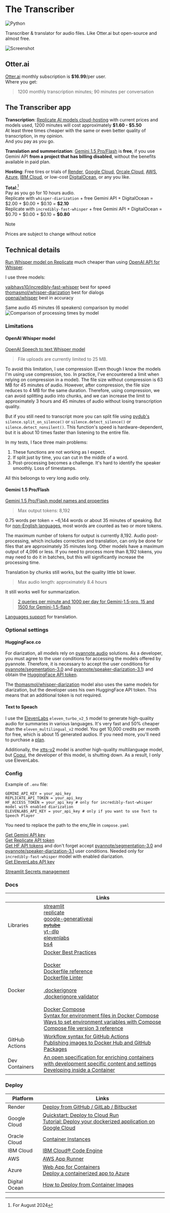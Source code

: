 # The Transcriber

![Python](https://img.shields.io/badge/Python-3.11-blue)

Transcriber &amp; translator for audio files. Like Otter.ai but open-source and almost free.

![Screenshot](screenshot.png)

## Otter.ai

[Otter.ai](https://otter.ai/pricing) monthly subscription is **\$16.99**/per user. \
Where you get:
> 1200 monthly transcription minutes; 90 minutes per conversation

## The Transcriber app

**Transcription**:
[Replicate AI models cloud-hosting](https://replicate.com/pricing) with current prices and models used, 1200 minutes will cost approximately **\$1.60 - \$5.50** \
At least three times cheaper with the same or even better quality of transcription, in my opinion. \
And you pay as you go.

**Translation and summerization**:
[Gemini 1.5 Pro/Flash](https://ai.google.dev/pricing) is **free**, if you use Gemini API **from a project that has billing disabled**, without the benefits available in paid plan.

**Hosting**:
Free tires or trials of [Render](https://render.com/pricing), [Google Cloud](https://cloud.google.com/free), [Orcale Cloud](https://www.oracle.com/cloud/free/), [AWS](https://aws.amazon.com/free/), [Azure](https://azure.microsoft.com/en-us/pricing/free-services), [IBM Cloud](https://www.ibm.com/cloud/free), or low-cost [DigitalOcean](https://www.digitalocean.com/), or any you like.

**Total**:[^1] \
Pay as you go for 10 hours audio. \
Replicate with `whisper-diarization` + free Gemini API + DigitalOcean = \$2.00 + \$0.00 + \$0.10 = **\$2.10** \
Replicate with `incredibly-fast-whisper` + free Gemini API + DigitalOcean = \$0.70 + \$0.00 + \$0.10 = **\$0.80**

> [!NOTE]
> Prices are subject to change without notice

## Technical details

[Run Whisper model on Replicate](https://replicate.com/openai/whisper) much cheaper than using [OpenAI API for Whisper](https://openai.com/pricing).

I use three models:

[vaibhavs10/incredibly-fast-whisper](https://replicate.com/vaibhavs10/incredibly-fast-whisper) best for speed \
[thomasmol/whisper-diarization](https://replicate.com/thomasmol/whisper-diarization) best for dialogs \
[openai/whisper](https://replicate.com/openai/whisper) best in accuracy

Same audio 45 minutes (6 speakers) comparison by model
![Comparison of processing times by model](model-comparison.png)

### Limitations

#### OpenAI Whisper model

[OpenAI Speech to text Whisper model](https://platform.openai.com/docs/guides/speech-to-text)

> File uploads are currently limited to 25 MB.

To avoid this limitation, I use compression (Even though I know the models I'm using use compression, too. In practice, I've encountered a limit when relying on compression in a model). The file size without compression is 63 MB for 45 minutes of audio. However, after compression, the file size reduces to 4 MB for the same duration. Therefore, using compression, we can avoid splitting audio into chunks, and we can increase the limit to approximately 3 hours and 45 minutes of audio without losing transcription quality.

But if you still need to transcript more you can split file using [pydub's](https://github.com/jiaaro/pydub/blob/master/API.markdown) `silence.split_on_silence()` or `silence.detect_silence()` or `silence.detect_nonsilent()`. This function's speed is hardware-dependent, but it is about 10 times faster than listening to the entire file.

In my tests, I face three main problems:

1. These functions are not working as I expect.
2. If split just by time, you can cut in the middle of a word.
3. Post-processing becomes a challenge. It's hard to identify the speaker smoothly. Loss of timestamps.

All this beloongs to very long audio only.

#### Gemini 1.5 Pro/Flash

[Gemini 1.5 Pro/Flash model names and properties](https://cloud.google.com/vertex-ai/generative-ai/docs/learn/models)

> Max output tokens: 8,192

0.75 words per token = ~6,144 words or about 35 minutes of speaking. But for [non-English languages](https://mor10.com/openai-token-tax/), most words are counted as two or more tokens.

The maximum number of tokens for output is currently 8,192. Audio post-processing, which includes correction and translation, can only be done for files that are approximately 35 minutes long. Other models have a maximum output of 4,096 or less. If you need to process more than 8,192 tokens, you may need to do it in batches, but this will significantly increase the processing time.

Translation by chunks still works, but the quality little bit lower.

> Max audio length: approximately 8.4 hours

It still works well for summarization.

> [2 queries per minute and 1000 per day for Gemini-1.5-pro. 15 and 1500 for Gemini-1.5-flash](https://ai.google.dev/gemini-api/docs/models/gemini#model-variations)

[Languages support](https://cloud.google.com/vertex-ai/generative-ai/docs/learn/models#language-support) for translation.

### Optional settings

#### HuggingFace.co

For diarization, all models rely on [pyannote.audio](https://huggingface.co/pyannote) solutions. As a developer, you must agree to the user conditions for accessing the models offered by pyannote. Therefore, it is necessary to accept the user conditions for [pyannote/segmentation-3.0](https://hf.co/pyannote/segmentation-3.0) and [pyannote/speaker-diarization-3.1](https://hf.co/pyannote/speaker-diarization-3.1)) and obtain the [HuggingFace API token](https://huggingface.co/settings/tokens).

The [thomasmol/whisper-diarization](https://replicate.com/thomasmol/whisper-diarization) model also uses the same models for diarization, but the developer uses his own HuggingFace API token. This means that an additional token is not required.

#### Text to Speach

I use the [ElevenLabs](https://elevenlabs.io/) `eleven_turbo_v2_5` model to generate high-quality audio for summaries in various languages. It's very fast and 50% cheaper than the `eleven_multilingual_v2` model. You get 10,000 credits per month for free, which is about 15 generated audios. If you need more, you'll need to purchase a [plan](https://elevenlabs.io/pricing).

Additionally, the [xtts-v2](https://replicate.com/lucataco/xtts-v2) model is another high-quality multilanguage model, but [Coqui](https://coqui.ai/), the developer of this model, is shutting down. As a result, I only use ElevenLabs.

### Config

Example of `.env` file:

```text
GEMINI_API_KEY = your_api_key
REPLICATE_API_TOKEN = your_api_key
HF_ACCESS_TOKEN = your_api_key # only for incredibly-fast-whisper model with enabled diarization
ELEVENLABS_API_KEY = your_api_key # only if you want to use Text to Speech Player
```

You need to replace the path to the env_file in `compose.yaml`

[Get Gemini API key](https://ai.google.dev/) \
[Get Replicate API token](https://replicate.com/account/api-tokens) \
[Get HF API tokens](https://huggingface.co/settings/tokens) and don't forget accept [pyannote/segmentation-3.0](https://hf.co/pyannote/segmentation-3.0) and [pyannote/speaker-diarization-3.1](https://hf.co/pyannote/speaker-diarization-3.1) user conditions. Needed only for `incredibly-fast-whisper` model with enabled diarization. \
[Get ElevenLabs API key](https://elevenlabs.io/api)

[Streamlit Secrets management](https://docs.streamlit.io/develop/concepts/connections/secrets-management)

### Docs

|  | Links |
| ---|--- |
| Libraries | [streamlit](https://docs.streamlit.io)<br> [replicate](https://replicate.com/docs/get-started/python)<br>[google-generativeai](https://ai.google.dev/gemini-api/docs/get-started/python)<br>~~[pytube](https://pytube.io/en/latest/)~~<br>[yt-dlp](https://github.com/yt-dlp/yt-dlp)<br>[elevenlabs](https://github.com/elevenlabs/elevenlabs-python)<br>[bs4](https://www.crummy.com/software/BeautifulSoup/bs4/doc/) |
| Docker | [Docker Best Practices](https://testdriven.io/blog/docker-best-practices/)<br><br>[Docker](https://docs.docker.com/language/python/)<br>[Dockerfile reference](https://docs.docker.com/reference/dockerfile/)<br>[Dockerfile Linter](https://hadolint.github.io/hadolint/)<br><br>[.dockerignore](https://docs.docker.com/build/building/context/#dockerignore-files)<br>[.dockerignore validator](https://dockerignore.vw.codes/)<br><br>[Docker Compose](https://docs.docker.com/compose/)<br>[Syntax for environment files in Docker Compose](https://docs.docker.com/compose/environment-variables/env-file/)<br>[Ways to set environment variables with Compose](https://docs.docker.com/compose/environment-variables/set-environment-variables/)<br>[Compose file version 3 reference](https://docs.docker.com/compose/compose-file/compose-file-v3/)|
| GitHub Actions | [Workflow syntax for GitHub Actions](https://docs.github.com/en/actions/using-workflows/workflow-syntax-for-github-actions)<br>[Publishing images to Docker Hub and GitHub Packages](https://docs.github.com/en/actions/publishing-packages/publishing-docker-images#publishing-images-to-docker-hub-and-github-packages) |
| Dev Containers | [An open specification for enriching containers with development specific content and settings](https://containers.dev/)<br>[Developing inside a Container](https://code.visualstudio.com/docs/devcontainers/containers) |

### Deploy

| Platform | Links |
| --- | --- |
| Render | [Deploy from GitHub / GitLab / Bitbucket](https://docs.render.com/web-services#deploy-from-github--gitlab--bitbucket) |
| Google Cloud | [Quickstart: Deploy to Cloud Run](https://cloud.google.com/run/docs/quickstarts/deploy-container)<br>[Tutorial: Deploy your dockerized application on Google Cloud](https://community.intersystems.com/post/tutorial-deploy-your-dockerized-application-google-cloud) |
| Oracle Cloud | [Container Instances](https://www.oracle.com/cloud/cloud-native/container-instances/) |
| IBM Cloud | [IBM Cloud® Code Engine](https://www.ibm.com/products/code-engine) |
| AWS | [AWS App Runner](https://aws.amazon.com/apprunner/) |
| Azure | [Web App for Containers](https://learn.microsoft.com/en-us/azure/app-service/)<br>[Deploy a containerized app to Azure](https://code.visualstudio.com/docs/containers/app-service) |
| Digital Ocean | [How to Deploy from Container Images](https://docs.digitalocean.com/products/app-platform/how-to/deploy-from-container-images/) |

[^1]: For August 2024
